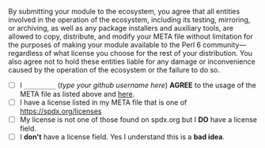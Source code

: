 By submitting your module to the ecosystem, you agree that all entities involved in the operation of the ecosystem, including its testing, mirroring, or archiving, as well as any package installers and auxiliary tools, are allowed to copy, distribute, and modify your META file without limitation for the purposes of making your module available to the Perl 6 community—regardless of what license you choose for the rest of your distribution. You also agree not to hold these entities liable for any damage or inconvenience caused by the operation of the ecosystem or the failure to do so.
- [ ] I `_________` (*type your github username here*) **AGREE** to the usage of the META file as listed above and [here](https://github.com/perl6/ecosystem#legal).
- [ ] I have a license listed in my META file that is one of https://spdx.org/licenses
 - [ ] My license is not one of those found on spdx.org but I **DO** have a license field.
 - [ ] I **don't** have a license field. Yes I understand this is a **bad idea**.
